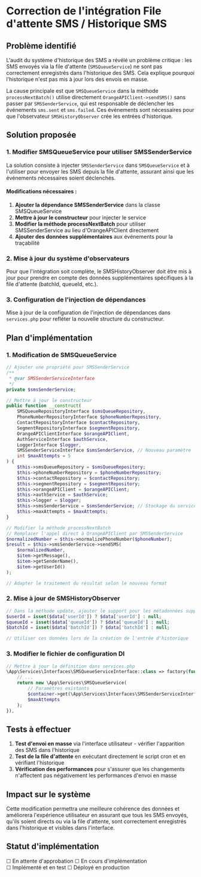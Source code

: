 # Correction de l'intégration File d'attente SMS / Historique SMS

## Problème identifié

L'audit du système d'historique des SMS a révélé un problème critique : les SMS envoyés via la file d'attente (`SMSQueueService`) ne sont pas correctement enregistrés dans l'historique des SMS. Cela explique pourquoi l'historique n'est pas mis à jour lors des envois en masse.

La cause principale est que `SMSQueueService` dans la méthode `processNextBatch()` utilise directement `OrangeAPIClient->sendSMS()` sans passer par `SMSSenderService`, qui est responsable de déclencher les événements `sms.sent` et `sms.failed`. Ces événements sont nécessaires pour que l'observateur `SMSHistoryObserver` crée les entrées d'historique.

## Solution proposée

### 1. Modifier SMSQueueService pour utiliser SMSSenderService

La solution consiste à injecter `SMSSenderService` dans `SMSQueueService` et à l'utiliser pour envoyer les SMS depuis la file d'attente, assurant ainsi que les événements nécessaires soient déclenchés.

#### Modifications nécessaires :

1. **Ajouter la dépendance SMSSenderService** dans la classe SMSQueueService
2. **Mettre à jour le constructeur** pour injecter le service
3. **Modifier la méthode processNextBatch** pour utiliser SMSSenderService au lieu d'OrangeAPIClient directement
4. **Ajouter des données supplémentaires** aux événements pour la traçabilité

### 2. Mise à jour du système d'observateurs

Pour que l'intégration soit complète, le SMSHistoryObserver doit être mis à jour pour prendre en compte des données supplémentaires spécifiques à la file d'attente (batchId, queueId, etc.).

### 3. Configuration de l'injection de dépendances

Mise à jour de la configuration de l'injection de dépendances dans `services.php` pour refléter la nouvelle structure du constructeur.

## Plan d'implémentation

### 1. Modification de SMSQueueService

```php
// Ajouter une propriété pour SMSSenderService
/**
 * @var SMSSenderServiceInterface
 */
private $smsSenderService;

// Mettre à jour le constructeur
public function __construct(
    SMSQueueRepositoryInterface $smsQueueRepository,
    PhoneNumberRepositoryInterface $phoneNumberRepository,
    ContactRepositoryInterface $contactRepository,
    SegmentRepositoryInterface $segmentRepository,
    OrangeAPIClientInterface $orangeAPIClient,
    AuthServiceInterface $authService,
    LoggerInterface $logger,
    SMSSenderServiceInterface $smsSenderService, // Nouveau paramètre
    int $maxAttempts = 5
) {
    $this->smsQueueRepository = $smsQueueRepository;
    $this->phoneNumberRepository = $phoneNumberRepository;
    $this->contactRepository = $contactRepository;
    $this->segmentRepository = $segmentRepository;
    $this->orangeAPIClient = $orangeAPIClient;
    $this->authService = $authService;
    $this->logger = $logger;
    $this->smsSenderService = $smsSenderService; // Stockage du service
    $this->maxAttempts = $maxAttempts;
}

// Modifier la méthode processNextBatch
// Remplacer l'appel direct à OrangeAPIClient par SMSSenderService
$normalizedNumber = $this->normalizePhoneNumber($phoneNumber);
$result = $this->smsSenderService->sendSMS(
    $normalizedNumber, 
    $item->getMessage(), 
    $item->getSenderName(),
    $item->getUserId()
);

// Adapter le traitement du résultat selon le nouveau format
```

### 2. Mise à jour de SMSHistoryObserver

```php
// Dans la méthode update, ajouter le support pour les métadonnées supplémentaires
$userId = isset($data['userId']) ? $data['userId'] : null;
$queueId = isset($data['queueId']) ? $data['queueId'] : null;
$batchId = isset($data['batchId']) ? $data['batchId'] : null;

// Utiliser ces données lors de la création de l'entrée d'historique
```

### 3. Modifier le fichier de configuration DI

```php
// Mettre à jour la définition dans services.php
\App\Services\Interfaces\SMSQueueServiceInterface::class => factory(function (Container $container) {
    // ...
    return new \App\Services\SMSQueueService(
        // Paramètres existants
        $container->get(\App\Services\Interfaces\SMSSenderServiceInterface::class), // Nouveau
        $maxAttempts
    );
}),
```

## Tests à effectuer

1. **Test d'envoi en masse** via l'interface utilisateur - vérifier l'apparition des SMS dans l'historique
2. **Test de la file d'attente** en exécutant directement le script cron et en vérifiant l'historique
3. **Vérification des performances** pour s'assurer que les changements n'affectent pas négativement les performances d'envoi en masse

## Impact sur le système

Cette modification permettra une meilleure cohérence des données et améliorera l'expérience utilisateur en assurant que tous les SMS envoyés, qu'ils soient directs ou via la file d'attente, sont correctement enregistrés dans l'historique et visibles dans l'interface.

## Statut d'implémentation

☐ En attente d'approbation
☐ En cours d'implémentation  
☐ Implémenté et en test
☐ Déployé en production